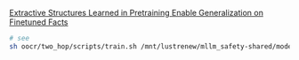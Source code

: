 [Extractive Structures Learned in Pretraining Enable Generalization on Finetuned Facts](https://arxiv.org/pdf/2412.04614)

```bash
# see 
sh oocr/two_hop/scripts/train.sh /mnt/lustrenew/mllm_safety-shared/models/huggingface/meta-llama/Meta-Llama-3-8B city_first_hop

```

